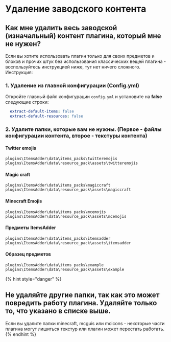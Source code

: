 # Удаление заводского контента

## Как мне удалить весь заводской \(изначальный\) контент плагина, который мне не нужен?

Если вы хотите использовать плагин только для своих предметов и блоков и прочих штук без использования классических вещей плагина - воспользуйтесь инструкцией ниже, тут нет ничего сложного.  
Инструкция:

### 1. Удаление из главной конфигурации \(Config.yml\)

Откройте главный файл конфигурации `config.yml` и установите на **false** следующие строки:

```yaml
  extract-default-items: false
  extract-default-resources: false
```

### 2. Удалите папки, которые вам не нужны. \(Первое - файлы конфигурации контента, второе - текстуры контента\)

#### Twitter emojis

`plugins\ItemsAdder\data\items_packs\twitteremojis`  
`plugins\ItemsAdder\data\resource_pack\assets\twitteremojis`

#### Magic craft

`plugins\ItemsAdder\data\items_packs\magiccraft`  
`plugins\ItemsAdder\data\resource_pack\assets\magiccraft`

#### Minecraft Emojis

`plugins\ItemsAdder\data\items_packs\mcemojis`  
`plugins\ItemsAdder\data\resource_pack\assets\mcemojis`

#### Предметы ItemsAdder

`plugins\ItemsAdder\data\items_packs\itemsadder`  
`plugins\ItemsAdder\data\resource_pack\assets\itemsadder`

#### Образец предметов

`plugins\ItemsAdder\data\items_packs\example`  
`plugins\ItemsAdder\data\resource_pack\assets\example`

{% hint style="danger" %}
## Не удаляйте другие папки, так как это может повредить работу плагина. Удаляйте только то, что указано в списке выше.

Если вы удалите папки minecraft, mcguis или mcicons - некоторые части плагина могут лишиться текстур или плагин может перестать работать.
{% endhint %}

